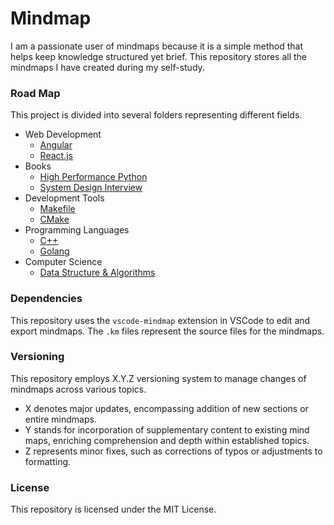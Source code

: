 # Mindmap

I am a passionate user of mindmaps because it is a simple method that helps keep knowledge structured yet brief. This repository stores all the mindmaps I have created during my self-study.

### Road Map
This project is divided into several folders representing different fields.

* Web Development
    - [Angular](https://github.com/Dai98/Mindmap/tree/main/Web%20Development/Angular)
    - [React.js](https://github.com/Dai98/Mindmap/tree/main/Web%20Development/React.js)
* Books
    - [High Performance Python](https://github.com/Dai98/Mindmap/tree/main/Books/High%20Performance%20Python)
    - [System Design Interview](https://github.com/Dai98/Mindmap/tree/main/Books/System-Design-Interview)
* Development Tools
    - [Makefile](https://github.com/Dai98/Mindmap/tree/main/Development-Tools/Makefile)
    - [CMake](https://github.com/Dai98/Mindmap/tree/main/Development-Tools/CMake)
* Programming Languages
    - [C++](https://github.com/Dai98/Mindmap/tree/main/Programming-Languages/C%2B%2B)
    - [Golang](https://github.com/Dai98/Mindmap/tree/main/Programming-Languages/Golang)
* Computer Science
    - [Data Structure & Algorithms](https://github.com/Dai98/Mindmap/tree/main/Computer%20Science/Data%20Structure%26Algorithm)

### Dependencies
This repository uses the `vscode-mindmap` extension in VSCode to edit and export mindmaps. The `.km` files represent the source files for the mindmaps.

### Versioning
This repository employs X.Y.Z versioning system to manage changes of mindmaps across various topics.
* X denotes major updates, encompassing addition of new sections or entire mindmaps.
* Y stands for incorporation of supplementary content to existing mind maps, enriching comprehension and depth within established topics.
* Z represents minor fixes, such as corrections of typos or adjustments to formatting.

### License
This repository is licensed under the MIT License.
